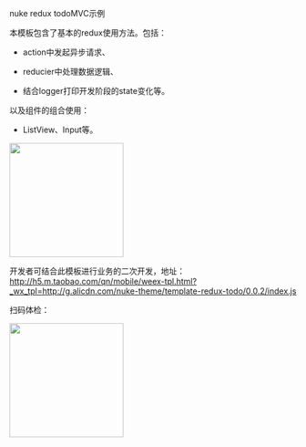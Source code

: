 nuke redux todoMVC示例

本模板包含了基本的redux使用方法。包括：

- action中发起异步请求、

- reducier中处理数据逻辑、

- 结合logger打印开发阶段的state变化等。

以及组件的组合使用：

- ListView、Input等。

<img src="https://img.alicdn.com/tfs/TB1cw.SbMoQMeJjy1XaXXcSsFXa-375-667.png" width="200px" />

开发者可结合此模板进行业务的二次开发，地址：http://h5.m.taobao.com/qn/mobile/weex-tpl.html?_wx_tpl=http://g.alicdn.com/nuke-theme/template-redux-todo/0.0.2/index.js

扫码体检：

<img src="https://img.alicdn.com/tfs/TB1nEhDbUtWMKJjy0FaXXcCDpXa-187-187.png" width="200px" />